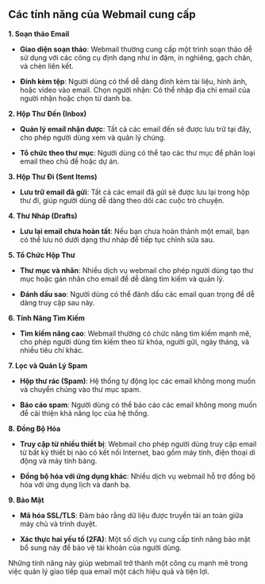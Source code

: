 
**Các tính năng của Webmail cung cấp**
-
**1. Soạn thảo Email**

- **Giao diện soạn thảo**: Webmail thường cung cấp một trình soạn thảo dễ sử dụng với các công cụ định dạng như in đậm, in nghiêng, gạch chân, và chèn liên kết.

- **Đính kèm tệp**: Người dùng có thể dễ dàng đính kèm tài liệu, hình ảnh, hoặc video vào email.
Chọn người nhận: Có thể nhập địa chỉ email của người nhận hoặc chọn từ danh bạ.

**2. Hộp Thư Đến (Inbox)**

- **Quản lý email nhận được**: Tất cả các email đến sẽ được lưu trữ tại đây, cho phép người dùng xem và quản lý chúng.

- **Tổ chức theo thư mục**: Người dùng có thể tạo các thư mục để phân loại email theo chủ đề hoặc dự án.

**3. Hộp Thư Đi (Sent Items)**

- **Lưu trữ email đã gửi**: Tất cả các email đã gửi sẽ được lưu lại trong hộp thư đi, giúp người dùng dễ dàng theo dõi các cuộc trò chuyện.

**4. Thư Nháp (Drafts)**

- **Lưu lại email chưa hoàn tất**: Nếu bạn chưa hoàn thành một email, bạn có thể lưu nó dưới dạng thư nháp để tiếp tục chỉnh sửa sau.

**5. Tổ Chức Hộp Thư**

- **Thư mục và nhãn**: Nhiều dịch vụ webmail cho phép người dùng tạo thư mục hoặc gán nhãn cho email để dễ dàng tìm kiếm và quản lý.

- **Đánh dấu sao**: Người dùng có thể đánh dấu các email quan trọng để dễ dàng truy cập sau này.

**6. Tính Năng Tìm Kiếm**

- **Tìm kiếm nâng cao**: Webmail thường có chức năng tìm kiếm mạnh mẽ, cho phép người dùng tìm kiếm theo từ khóa, người gửi, ngày tháng, và nhiều tiêu chí khác.

**7. Lọc và Quản Lý Spam**

- **Hộp thư rác (Spam)**: Hệ thống tự động lọc các email không mong muốn và chuyển chúng vào thư mục spam.

- **Báo cáo spam**: Người dùng có thể báo cáo các email không mong muốn để cải thiện khả năng lọc của hệ thống.

**8. Đồng Bộ Hóa**

- **Truy cập từ nhiều thiết bị**: Webmail cho phép người dùng truy cập email từ bất kỳ thiết bị nào có kết nối Internet, bao gồm máy tính, điện thoại di động và máy tính bảng.

- **Đồng bộ hóa với ứng dụng khác**: Nhiều dịch vụ webmail hỗ trợ đồng bộ hóa với ứng dụng lịch và danh bạ.

**9. Bảo Mật**

- **Mã hóa SSL/TLS**: Đảm bảo rằng dữ liệu được truyền tải an toàn giữa máy chủ và trình duyệt.

- **Xác thực hai yếu tố (2FA)**: Một số dịch vụ cung cấp tính năng bảo mật bổ sung này để bảo vệ tài khoản của người dùng.

Những tính năng này giúp webmail trở thành một công cụ mạnh mẽ trong việc quản lý giao tiếp qua email một cách hiệu quả và tiện lợi.

